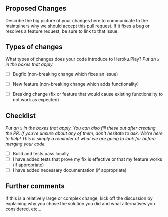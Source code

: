 ## Proposed Changes

Describe the big picture of your changes here to communicate to the maintainers why we should accept this pull request. If it fixes a bug or resolves a feature request, be sure to link to that issue.

## Types of changes

What types of changes does your code introduce to Heroku.Play?
_Put an `x` in the boxes that apply_

- [ ] Bugfix (non-breaking change which fixes an issue)
- [ ] New feature (non-breaking change which adds functionality)
- [ ] Breaking change (fix or feature that would cause existing functionality to not work as expected)


## Checklist

_Put an `x` in the boxes that apply. You can also fill these out after creating the PR. If you're unsure about any of them, don't hesitate to ask. We're here to help! This is simply a reminder of what we are going to look for before merging your code._

- [ ] Build and tests pass locally
- [ ] I have added tests that prove my fix is effective or that my feature works (if appropriate)
- [ ] I have added necessary documentation (if appropriate)

## Further comments

If this is a relatively large or complex change, kick off the discussion by explaining why you chose the solution you did and what alternatives you considered, etc...
